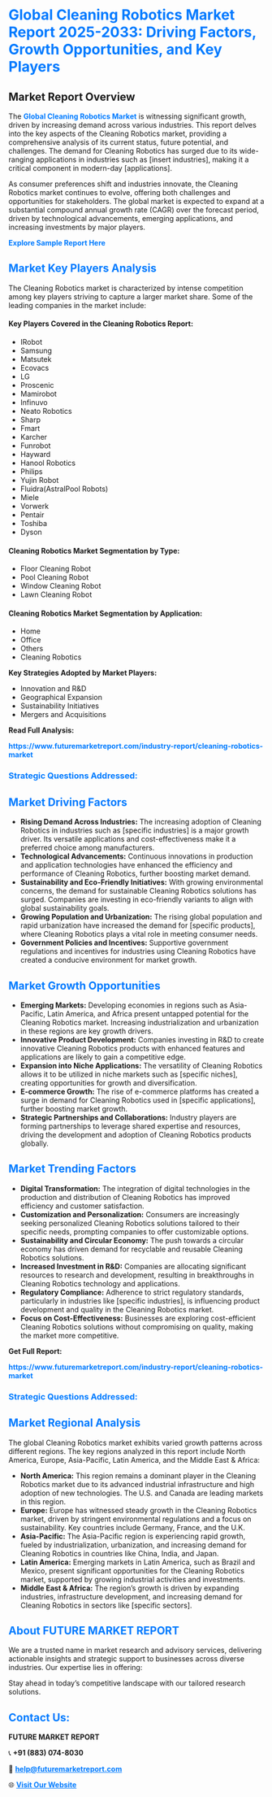 <h1 style="color: #007BFF;">Global Cleaning Robotics Market Report 2025-2033: Driving Factors, Growth Opportunities, and Key Players</h1>

<section id="overview">
<h2>Market Report Overview</h2>
<p>The <a href="https://www.futuremarketreport.com/industry-report/cleaning-robotics-market" style="color: #007BFF; text-decoration: none;"><strong>Global Cleaning Robotics Market</strong></a> is witnessing significant growth, driven by increasing demand across various industries. This report delves into the key aspects of the Cleaning Robotics market, providing a comprehensive analysis of its current status, future potential, and challenges. The demand for Cleaning Robotics has surged due to its wide-ranging applications in industries such as [insert industries], making it a critical component in modern-day [applications].</p>
<p>As consumer preferences shift and industries innovate, the Cleaning Robotics market continues to evolve, offering both challenges and opportunities for stakeholders. The global market is expected to expand at a substantial compound annual growth rate (CAGR) over the forecast period, driven by technological advancements, emerging applications, and increasing investments by major players.</p>
</section>

<section id="overview">
<p><a href="https://www.futuremarketreport.com/request-sample/reportId=124644" style="color: #007BFF; text-decoration: none;"><strong>Explore Sample Report Here</strong></a></p>
</section>

<section id="key-players">
<h2 style="color: #007BFF;">Market Key Players Analysis</h2>
<p>The Cleaning Robotics market is characterized by intense competition among key players striving to capture a larger market share. Some of the leading companies in the market include:</p>
<h4>Key Players Covered in the Cleaning Robotics Report:</h4>
<ul><li>IRobot</li><li>Samsung</li><li>Matsutek</li><li>Ecovacs</li><li>LG</li><li>Proscenic</li><li>Mamirobot</li><li>Infinuvo</li><li>Neato Robotics</li><li>Sharp</li><li>Fmart</li><li>Karcher</li><li>Funrobot</li><li>Hayward</li><li>Hanool Robotics</li><li>Philips</li><li>Yujin Robot</li><li>Fluidra(AstralPool Robots)</li><li>Miele</li><li>Vorwerk</li><li>Pentair</li><li>Toshiba</li><li>Dyson</li></ul>
<h4>Cleaning Robotics Market Segmentation by Type:</h4>
<ul><li>Floor Cleaning Robot</li><li>Pool Cleaning Robot</li><li>Window Cleaning Robot</li><li>Lawn Cleaning Robot</li></ul>

<h4>Cleaning Robotics Market Segmentation by Application:</h4>
<ul><li>Home</li><li>Office</li><li>Others</li><li>Cleaning Robotics</li></ul>
<p><strong>Key Strategies Adopted by Market Players:</strong></p>
<ul>
<li>Innovation and R&D</li>
<li>Geographical Expansion</li>
<li>Sustainability Initiatives</li>
<li>Mergers and Acquisitions</li>
</ul>
</section>

<section>
<p><strong>Read Full Analysis: </strong></p><a href="https://www.futuremarketreport.com/industry-report/cleaning-robotics-market" style="color: #007BFF; text-decoration: none;"><strong>https://www.futuremarketreport.com/industry-report/cleaning-robotics-market</strong></a>
<h3 style="color: #007BFF;">Strategic Questions Addressed:</h3>
</section>

<section id="driving-factors">
<h2 style="color: #007BFF;">Market Driving Factors</h2>
<ul>
<li><strong>Rising Demand Across Industries:</strong> The increasing adoption of Cleaning Robotics in industries such as [specific industries] is a major growth driver. Its versatile applications and cost-effectiveness make it a preferred choice among manufacturers.</li>
<li><strong>Technological Advancements:</strong> Continuous innovations in production and application technologies have enhanced the efficiency and performance of Cleaning Robotics, further boosting market demand.</li>
<li><strong>Sustainability and Eco-Friendly Initiatives:</strong> With growing environmental concerns, the demand for sustainable Cleaning Robotics solutions has surged. Companies are investing in eco-friendly variants to align with global sustainability goals.</li>
<li><strong>Growing Population and Urbanization:</strong> The rising global population and rapid urbanization have increased the demand for [specific products], where Cleaning Robotics plays a vital role in meeting consumer needs.</li>
<li><strong>Government Policies and Incentives:</strong> Supportive government regulations and incentives for industries using Cleaning Robotics have created a conducive environment for market growth.</li>
</ul>
</section>

<section id="growth-opportunities">
<h2 style="color: #007BFF;">Market Growth Opportunities</h2>
<ul>
<li><strong>Emerging Markets:</strong> Developing economies in regions such as Asia-Pacific, Latin America, and Africa present untapped potential for the Cleaning Robotics market. Increasing industrialization and urbanization in these regions are key growth drivers.</li>
<li><strong>Innovative Product Development:</strong> Companies investing in R&D to create innovative Cleaning Robotics products with enhanced features and applications are likely to gain a competitive edge.</li>
<li><strong>Expansion into Niche Applications:</strong> The versatility of Cleaning Robotics allows it to be utilized in niche markets such as [specific niches], creating opportunities for growth and diversification.</li>
<li><strong>E-commerce Growth:</strong> The rise of e-commerce platforms has created a surge in demand for Cleaning Robotics used in [specific applications], further boosting market growth.</li>
<li><strong>Strategic Partnerships and Collaborations:</strong> Industry players are forming partnerships to leverage shared expertise and resources, driving the development and adoption of Cleaning Robotics products globally.</li>
</ul>
</section>

<section id="trending-factors">
<h2 style="color: #007BFF;">Market Trending Factors</h2>
<ul>
<li><strong>Digital Transformation:</strong> The integration of digital technologies in the production and distribution of Cleaning Robotics has improved efficiency and customer satisfaction.</li>
<li><strong>Customization and Personalization:</strong> Consumers are increasingly seeking personalized Cleaning Robotics solutions tailored to their specific needs, prompting companies to offer customizable options.</li>
<li><strong>Sustainability and Circular Economy:</strong> The push towards a circular economy has driven demand for recyclable and reusable Cleaning Robotics solutions.</li>
<li><strong>Increased Investment in R&D:</strong> Companies are allocating significant resources to research and development, resulting in breakthroughs in Cleaning Robotics technology and applications.</li>
<li><strong>Regulatory Compliance:</strong> Adherence to strict regulatory standards, particularly in industries like [specific industries], is influencing product development and quality in the Cleaning Robotics market.</li>
<li><strong>Focus on Cost-Effectiveness:</strong> Businesses are exploring cost-efficient Cleaning Robotics solutions without compromising on quality, making the market more competitive.</li>
</ul>
</section>

<section>
<p><strong>Get Full Report: </strong></p><a href="https://www.futuremarketreport.com/industry-report/cleaning-robotics-market" style="color: #007BFF; text-decoration: none;"><strong>https://www.futuremarketreport.com/industry-report/cleaning-robotics-market</strong></a>
<h3 style="color: #007BFF;">Strategic Questions Addressed:</h3>
</section>


<section id="regional-analysis">
<h2 style="color: #007BFF;">Market Regional Analysis</h2>
<p>The global Cleaning Robotics market exhibits varied growth patterns across different regions. The key regions analyzed in this report include North America, Europe, Asia-Pacific, Latin America, and the Middle East & Africa:</p>
<ul>
<li><strong>North America:</strong> This region remains a dominant player in the Cleaning Robotics market due to its advanced industrial infrastructure and high adoption of new technologies. The U.S. and Canada are leading markets in this region.</li>
<li><strong>Europe:</strong> Europe has witnessed steady growth in the Cleaning Robotics market, driven by stringent environmental regulations and a focus on sustainability. Key countries include Germany, France, and the U.K.</li>
<li><strong>Asia-Pacific:</strong> The Asia-Pacific region is experiencing rapid growth, fueled by industrialization, urbanization, and increasing demand for Cleaning Robotics in countries like China, India, and Japan.</li>
<li><strong>Latin America:</strong> Emerging markets in Latin America, such as Brazil and Mexico, present significant opportunities for the Cleaning Robotics market, supported by growing industrial activities and investments.</li>
<li><strong>Middle East & Africa:</strong> The region’s growth is driven by expanding industries, infrastructure development, and increasing demand for Cleaning Robotics in sectors like [specific sectors].</li>
</ul>
</section>

<footer>
<h2 style="color: #007BFF;">About FUTURE MARKET REPORT</h2>
<p>We are a trusted name in market research and advisory services, delivering actionable insights and strategic support to businesses across diverse industries. Our expertise lies in offering:</p>

<p>Stay ahead in today’s competitive landscape with our tailored research solutions.</p>

<h2 style="color: #007BFF;">Contact Us:</h2>
<p><strong>FUTURE MARKET REPORT</strong></p>
<p>📞 <strong>+91 (883) 074-8030</strong></p>
<p>📧 <strong><a href="mailto:help@futuremarketreport.com" style="color: #007BFF;">help@futuremarketreport.com</a></strong></p>
<p>🌐 <strong><a href="https://www.futuremarketreport.com/" style="color: #007BFF;">Visit Our Website</a></strong></p>
</footer>